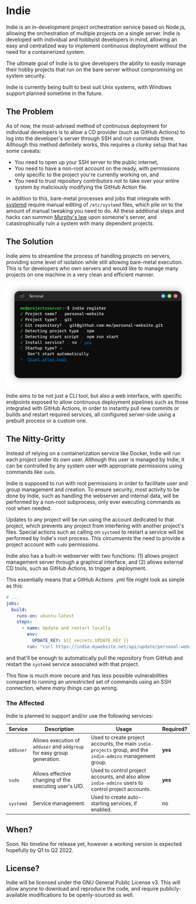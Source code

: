 # Indie
Indie is an in-development project orchestration service based on Node.js, allowing the
orchestration of multiple projects on a single server. Indie is developed with individual
and hobbyist developers in mind, allowing an easy and centralized way to implement
continuous deployment without the need for a containerized system.

The ultimate goal of Indie is to give developers the ability to easily manage their
hobby projects that run on the bare server without compromising on system security.

Indie is currently being built to best suit Unix systems, with Windows support planned
sometime in the future.

## The Problem
As of now, the most-advised method of continuous deployment for individual developers
is to allow a CD provider (such as GitHub Actions) to log into the developer's server
through SSH and run commands there. Although this method definitely works, this requires
a clunky setup that has some caveats:

* You need to open up your SSH server to the public internet,
* You need to have a non-root account on the ready, with permissions only specific to
  the project you're currently working on, and
* You need to trust repository contributors *not* to take over your entire system by
  maliciously modifying the GitHub Action file.

In addition to this, bare-metal processes and jobs that integrate with 
[systemd](https://en.wikipedia.org/wiki/Systemd) require manual editing of `/etc/systemd`
files, which pile on to the amount of manual tweaking you need to do. All these additional 
steps and hacks can summon [Murphy's law](https://en.wikipedia.org/wiki/Murphy%27s_law) 
upon someone's server, and catastrophically ruin a system with many dependent projects.

## The Solution
Indie aims to streamline the process of handling projects on servers, providing some
level of isolation while still allowing bare-metal execution. This is for developers
who own servers and would like to manage many projects on one machine in a very clean
and efficient manner.

![Concept screenshot](/.github/images/sample01.png)

Indie aims to be not just a CLI tool, but also a web interface, with specific endpoints
exposed to allow continuous deployment pipelines such as those integrated with 
GitHub Actions, in order to instantly pull new commits or builds and restart required
services, all configured server-side using a prebuilt process or a custom one.

## The Nitty-Gritty
Instead of relying on a containerization service like Docker, Indie will run each project
under its own user. Although this user is managed by Indie, it can be controlled by any
system user with appropriate permissions using commands like `sudo`.

Indie is supposed to run with root permissions in order to facilitate user and group
management and creation. To ensure security, most activity to be done by Indie, 
such as handling the webserver and internal data, will be performed by a non-root
subprocess, only ever executing commands as root when needed.

Updates to any project will be run using the account dedicated to that project, which
prevents any project from interfering with another project's files. Special actions
such as calling on `systemd` to restart a service will be performed by Indie's root
process. This circumvents the need to provide a project account with `sudo` permissions.

Indie also has a built-in webserver with two functions: (1) allows project management
server through a graphical interface, and (2) allows external CD tools, such as GitHub
Actions, to trigger a deployment.

This essentially means that a GitHub Actions .yml file might look as simple as this:
```yml
# ...
jobs:
  build:
    runs-on: ubuntu-latest
    steps:
      - name: Update and restart locally
        env:
          UPDATE_KEY: ${{ secrets.UPDATE_KEY }}
        run: "curl https://indie.mywebsite.net/api/update/personal-website?key=${UPDATE_KEY}"
```
and that'll be enough to automatically pull the repository from GitHub and restart the
`systemd` service associated with that project.

This flow is much more secure and has less possible vulnerabilities compared to running
an unrestricted set of commands using an SSH connection, where *many things* can go wrong.

### The Affected
Indie is planned to support and/or use the following services:

| **Service** | **Description** | **Usage** | **Required?** |
|---|---|---|---|
| `adduser` | Allows execution of `adduser` and `addgroup` for easy group generation. | Used to create project accounts, the main `indie-projects` group, and the `indie-admins` management group. | **yes** |
| `sudo` | Allows effective changing of the executing user's UID. | Used to control project accounts, and also allow `indie-admins` users to control project accounts. | **yes** |
| `systemd` | Service management. | Used to create auto-starting services, if enabled. | no |

## When?
Soon. No timeline for release yet, however a working version is expected hopefully by
Q1 to Q2 2022.

## License?
Indie will be licensed under the GNU General Public License v3. This will allow anyone
to download and reproduce the code, and require publicly-available modifications to be
openly-sourced as well.
